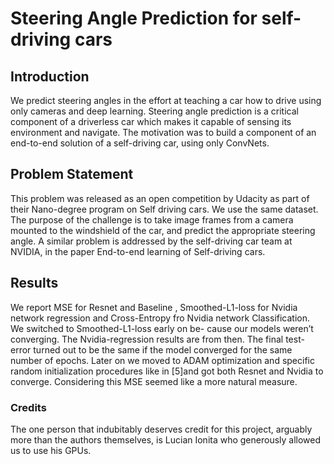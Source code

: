 # Steering Angle Prediction for self-driving cars

## Introduction
We predict steering angles in the effort at teaching a car how to drive using only cameras and deep
learning. Steering angle prediction is a critical component of a driverless car which makes it capable
of sensing its environment and navigate. The motivation was to build a component of an end-to-end
solution of a self-driving car, using only ConvNets.

## Problem Statement
This problem was released as an open competition by Udacity as part of their Nano-degree program
on Self driving cars. We use the same dataset. The purpose of the challenge is to take image frames
from a camera mounted to the windshield of the car, and predict the appropriate steering angle.
A similar problem is addressed by the self-driving car team at NVIDIA, in the paper End-to-end
learning of Self-driving cars.

## Results
We report MSE for Resnet and Baseline , Smoothed-L1-loss for Nvidia network regression and Cross-Entropy fro Nvidia network Classification. We switched to Smoothed-L1-loss early on be- cause our models weren’t converging. The Nvidia-regression results are from then. The final test- error turned out to be the same if the model converged for the same number of epochs. Later on we moved to ADAM optimization and specific random initialization procedures like in [5]and got both Resnet and Nvidia to converge. Considering this MSE seemed like a more natural measure.

### Credits
The one person that indubitably deserves credit for this project, arguably more than the authors themselves, is Lucian Ionita who generously allowed us to use his GPUs.


